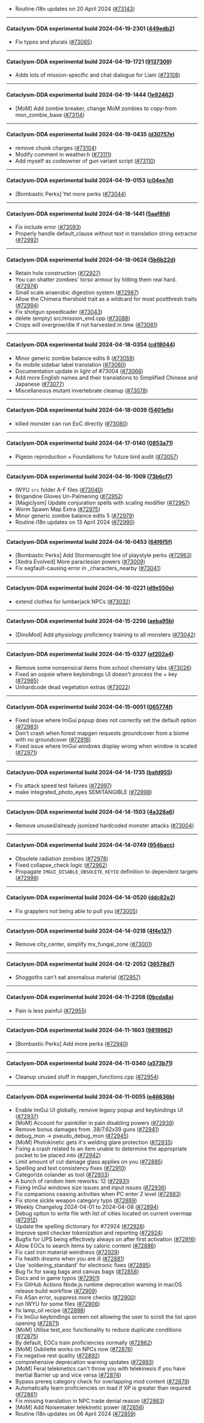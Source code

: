 * Routine i18n updates on 20 April 2024 ([#73143](https://github.com/CleverRaven/Cataclysm-DDA/pull/73143))

---

#### Cataclysm-DDA experimental build 2024-04-19-2301 ([449edb2](https://github.com/CleverRaven/Cataclysm-DDA/releases/tag/cdda-experimental-2024-04-19-2301))

* Fix typos and plurals ([#73065](https://github.com/CleverRaven/Cataclysm-DDA/pull/73065))

---

#### Cataclysm-DDA experimental build 2024-04-19-1721 ([9137309](https://github.com/CleverRaven/Cataclysm-DDA/releases/tag/cdda-experimental-2024-04-19-1721))

* Adds lots of mission-specific and chat dialogue for Liam ([#73108](https://github.com/CleverRaven/Cataclysm-DDA/pull/73108))

---

#### Cataclysm-DDA experimental build 2024-04-19-1444 ([1e92462](https://github.com/CleverRaven/Cataclysm-DDA/releases/tag/cdda-experimental-2024-04-19-1444))

* [MoM] Add zombie breaker, change MoM zombies to copy-from mon_zombie_base ([#73114](https://github.com/CleverRaven/Cataclysm-DDA/pull/73114))

---

#### Cataclysm-DDA experimental build 2024-04-19-0435 ([d30757e](https://github.com/CleverRaven/Cataclysm-DDA/releases/tag/cdda-experimental-2024-04-19-0435))

* remove chunk charges ([#73104](https://github.com/CleverRaven/Cataclysm-DDA/pull/73104))
* Modify comment in weather.h ([#73111](https://github.com/CleverRaven/Cataclysm-DDA/pull/73111))
* Add myself as codeowner of gun variant script ([#73110](https://github.com/CleverRaven/Cataclysm-DDA/pull/73110))

---

#### Cataclysm-DDA experimental build 2024-04-19-0153 ([c04ee7d](https://github.com/CleverRaven/Cataclysm-DDA/releases/tag/cdda-experimental-2024-04-19-0153))

* [Bombastic Perks] Yet more perks ([#73044](https://github.com/CleverRaven/Cataclysm-DDA/pull/73044))

---

#### Cataclysm-DDA experimental build 2024-04-18-1441 ([5aaf8fd](https://github.com/CleverRaven/Cataclysm-DDA/releases/tag/cdda-experimental-2024-04-18-1441))

* Fix include error ([#73093](https://github.com/CleverRaven/Cataclysm-DDA/pull/73093))
* Properly handle default_clause without text in translation string extractor ([#72992](https://github.com/CleverRaven/Cataclysm-DDA/pull/72992))

---

#### Cataclysm-DDA experimental build 2024-04-18-0624 ([5b6b22d](https://github.com/CleverRaven/Cataclysm-DDA/releases/tag/cdda-experimental-2024-04-18-0624))

* Retain hole construction ([#72927](https://github.com/CleverRaven/Cataclysm-DDA/pull/72927))
* You can shatter zombies' torso armour by hitting them real hard. ([#72974](https://github.com/CleverRaven/Cataclysm-DDA/pull/72974))
* Small scale anaerobic digestion system ([#72987](https://github.com/CleverRaven/Cataclysm-DDA/pull/72987))
* Allow the Chimera thershold trait as a wildcard for most postthresh traits ([#72994](https://github.com/CleverRaven/Cataclysm-DDA/pull/72994))
* Fix shotgun speedloader ([#73043](https://github.com/CleverRaven/Cataclysm-DDA/pull/73043))
* delete (empty) src/mission_end.cpp ([#73088](https://github.com/CleverRaven/Cataclysm-DDA/pull/73088))
* Crops will overgrow/die if not harvested in time ([#73081](https://github.com/CleverRaven/Cataclysm-DDA/pull/73081))

---

#### Cataclysm-DDA experimental build 2024-04-18-0354 ([cd18044](https://github.com/CleverRaven/Cataclysm-DDA/releases/tag/cdda-experimental-2024-04-18-0354))

* Minor generic zombie balance edits 6 ([#73059](https://github.com/CleverRaven/Cataclysm-DDA/pull/73059))
* fix mobile sidebar label translation ([#73060](https://github.com/CleverRaven/Cataclysm-DDA/pull/73060))
* Documentation update in light of #73004 ([#73066](https://github.com/CleverRaven/Cataclysm-DDA/pull/73066))
* Add more English names and their translations to Simplified Chinese and Japanese ([#73077](https://github.com/CleverRaven/Cataclysm-DDA/pull/73077))
* Miscellaneous mutant invertebrate cleanup ([#73078](https://github.com/CleverRaven/Cataclysm-DDA/pull/73078))

---

#### Cataclysm-DDA experimental build 2024-04-18-0039 ([5401efb](https://github.com/CleverRaven/Cataclysm-DDA/releases/tag/cdda-experimental-2024-04-18-0039))

* killed monster can run EoC directly ([#73080](https://github.com/CleverRaven/Cataclysm-DDA/pull/73080))

---

#### Cataclysm-DDA experimental build 2024-04-17-0140 ([0853a71](https://github.com/CleverRaven/Cataclysm-DDA/releases/tag/cdda-experimental-2024-04-17-0140))

* Pigeon reproduction + Foundations for future bird audit ([#73057](https://github.com/CleverRaven/Cataclysm-DDA/pull/73057))

---

#### Cataclysm-DDA experimental build 2024-04-16-1009 ([73b6cf7](https://github.com/CleverRaven/Cataclysm-DDA/releases/tag/cdda-experimental-2024-04-16-1009))

* IWYU `src` folder A-F files ([#73040](https://github.com/CleverRaven/Cataclysm-DDA/pull/73040))
* Brigandine Gloves Un-Palmening ([#72952](https://github.com/CleverRaven/Cataclysm-DDA/pull/72952))
* [Magiclysm] Update conjuration spells with scaling modifier ([#72967](https://github.com/CleverRaven/Cataclysm-DDA/pull/72967))
* Worm Spawn Map Extra ([#72975](https://github.com/CleverRaven/Cataclysm-DDA/pull/72975))
* Minor generic zombie balance edits 5 ([#72979](https://github.com/CleverRaven/Cataclysm-DDA/pull/72979))
* Routine i18n updates on 13 April 2024 ([#72990](https://github.com/CleverRaven/Cataclysm-DDA/pull/72990))

---

#### Cataclysm-DDA experimental build 2024-04-16-0453 ([64f6f5f](https://github.com/CleverRaven/Cataclysm-DDA/releases/tag/cdda-experimental-2024-04-16-0453))

* [Bombastic Perks] Add Stormwrought line of playstyle perks ([#72963](https://github.com/CleverRaven/Cataclysm-DDA/pull/72963))
* [Xedra Evolved] More paraclesian powers ([#73009](https://github.com/CleverRaven/Cataclysm-DDA/pull/73009))
* Fix segfault-causing error in _characters_nearby ([#73041](https://github.com/CleverRaven/Cataclysm-DDA/pull/73041))

---

#### Cataclysm-DDA experimental build 2024-04-16-0221 ([d9e550e](https://github.com/CleverRaven/Cataclysm-DDA/releases/tag/cdda-experimental-2024-04-16-0221))

* extend clothes for lumberjack NPCs ([#73032](https://github.com/CleverRaven/Cataclysm-DDA/pull/73032))

---

#### Cataclysm-DDA experimental build 2024-04-15-2256 ([aeba95b](https://github.com/CleverRaven/Cataclysm-DDA/releases/tag/cdda-experimental-2024-04-15-2256))

* [DinoMod] Add physiology proficiency training to all monsters ([#73042](https://github.com/CleverRaven/Cataclysm-DDA/pull/73042))

---

#### Cataclysm-DDA experimental build 2024-04-15-0327 ([ef202a4](https://github.com/CleverRaven/Cataclysm-DDA/releases/tag/cdda-experimental-2024-04-15-0327))

* Remove some nonsensical items from school chemistry labs ([#73026](https://github.com/CleverRaven/Cataclysm-DDA/pull/73026))
* Fixed an oopsie where keybindings UI doesn't process the + key ([#72985](https://github.com/CleverRaven/Cataclysm-DDA/pull/72985))
* Unhardcode dead vegetation extras ([#73022](https://github.com/CleverRaven/Cataclysm-DDA/pull/73022))

---

#### Cataclysm-DDA experimental build 2024-04-15-0051 ([065774f](https://github.com/CleverRaven/Cataclysm-DDA/releases/tag/cdda-experimental-2024-04-15-0051))

* Fixed issue where ImGui popup does not correctly set the default option ([#72983](https://github.com/CleverRaven/Cataclysm-DDA/pull/72983))
* Don't crash when forest mapgen requests groundcover from a biome with no groundcover ([#72918](https://github.com/CleverRaven/Cataclysm-DDA/pull/72918))
* Fixed issue where ImGui windows display wrong when window is scaled ([#72971](https://github.com/CleverRaven/Cataclysm-DDA/pull/72971))

---

#### Cataclysm-DDA experimental build 2024-04-14-1735 ([bafd955](https://github.com/CleverRaven/Cataclysm-DDA/releases/tag/cdda-experimental-2024-04-14-1735))

* Fix attack speed test failures ([#72997](https://github.com/CleverRaven/Cataclysm-DDA/pull/72997))
* make integrated_photo_eyes SEMITANGIBLE ([#72998](https://github.com/CleverRaven/Cataclysm-DDA/pull/72998))

---

#### Cataclysm-DDA experimental build 2024-04-14-1503 ([4a328a6](https://github.com/CleverRaven/Cataclysm-DDA/releases/tag/cdda-experimental-2024-04-14-1503))

* Remove unused/already jsonized hardcoded monster attacks ([#73004](https://github.com/CleverRaven/Cataclysm-DDA/pull/73004))

---

#### Cataclysm-DDA experimental build 2024-04-14-0749 ([954bacc](https://github.com/CleverRaven/Cataclysm-DDA/releases/tag/cdda-experimental-2024-04-14-0749))

* Obsolete radiation zombies ([#72978](https://github.com/CleverRaven/Cataclysm-DDA/pull/72978))
* Fixed collapse_check logic ([#72962](https://github.com/CleverRaven/Cataclysm-DDA/pull/72962))
* Propagate `IMGUI_DISABLE_OBSOLETE_KEYIO` definition to dependent targets ([#72999](https://github.com/CleverRaven/Cataclysm-DDA/pull/72999))

---

#### Cataclysm-DDA experimental build 2024-04-14-0520 ([ddc82e2](https://github.com/CleverRaven/Cataclysm-DDA/releases/tag/cdda-experimental-2024-04-14-0520))

* Fix grapplers not being able to pull you ([#73005](https://github.com/CleverRaven/Cataclysm-DDA/pull/73005))

---

#### Cataclysm-DDA experimental build 2024-04-14-0218 ([4f4e137](https://github.com/CleverRaven/Cataclysm-DDA/releases/tag/cdda-experimental-2024-04-14-0218))

* Remove city_center, simplify mx_fungal_zone ([#73001](https://github.com/CleverRaven/Cataclysm-DDA/pull/73001))

---

#### Cataclysm-DDA experimental build 2024-04-12-2052 ([36578d7](https://github.com/CleverRaven/Cataclysm-DDA/releases/tag/cdda-experimental-2024-04-12-2052))

* Shoggoths can't eat anomalous material ([#72957](https://github.com/CleverRaven/Cataclysm-DDA/pull/72957))

---

#### Cataclysm-DDA experimental build 2024-04-11-2208 ([0bcda8a](https://github.com/CleverRaven/Cataclysm-DDA/releases/tag/cdda-experimental-2024-04-11-2208))

* Pain is less painful ([#72955](https://github.com/CleverRaven/Cataclysm-DDA/pull/72955))

---

#### Cataclysm-DDA experimental build 2024-04-11-1603 ([9819962](https://github.com/CleverRaven/Cataclysm-DDA/releases/tag/cdda-experimental-2024-04-11-1603))

* [Bombastic Perks] Add more perks ([#72940](https://github.com/CleverRaven/Cataclysm-DDA/pull/72940))

---

#### Cataclysm-DDA experimental build 2024-04-11-0340 ([a573b71](https://github.com/CleverRaven/Cataclysm-DDA/releases/tag/cdda-experimental-2024-04-11-0340))

* Cleanup unused stuff in mapgen_functions.cpp ([#72954](https://github.com/CleverRaven/Cataclysm-DDA/pull/72954))

---

#### Cataclysm-DDA experimental build 2024-04-11-0055 ([e46636b](https://github.com/CleverRaven/Cataclysm-DDA/releases/tag/cdda-experimental-2024-04-11-0055))

* Enable ImGui UI globally, remove legacy popup and keybindings UI ([#72937](https://github.com/CleverRaven/Cataclysm-DDA/pull/72937))
* [MoM] Account for painkiller in pain disabling powers ([#72939](https://github.com/CleverRaven/Cataclysm-DDA/pull/72939))
* Remove bonus damages from .38/7.62x39 guns ([#72941](https://github.com/CleverRaven/Cataclysm-DDA/pull/72941))
* debug_mon -> pseudo_debug_mon ([#72945](https://github.com/CleverRaven/Cataclysm-DDA/pull/72945))
* [MoM] Photokinetic gets it's welding glare protection ([#72935](https://github.com/CleverRaven/Cataclysm-DDA/pull/72935))
* Fixing a crash related to an item unable to determine the appropriate pocket to be placed into  ([#72942](https://github.com/CleverRaven/Cataclysm-DDA/pull/72942))
* Limit amount of cut damage glass applies on you ([#72885](https://github.com/CleverRaven/Cataclysm-DDA/pull/72885))
* Spelling and text consistency fixes ([#72910](https://github.com/CleverRaven/Cataclysm-DDA/pull/72910))
* Categorize colander as tool ([#72933](https://github.com/CleverRaven/Cataclysm-DDA/pull/72933))
* A bunch of random item reworks: 12 ([#72931](https://github.com/CleverRaven/Cataclysm-DDA/pull/72931))
* Fixing ImGui windows size issues and input issues ([#72936](https://github.com/CleverRaven/Cataclysm-DDA/pull/72936))
* Fix companions ceasing activities when PC enter Z level ([#72883](https://github.com/CleverRaven/Cataclysm-DDA/pull/72883))
* Fix stone sickle weapon category typo ([#72889](https://github.com/CleverRaven/Cataclysm-DDA/pull/72889))
* Weekly Changelog 2024-04-01 to 2024-04-08 ([#72894](https://github.com/CleverRaven/Cataclysm-DDA/pull/72894))
* Debug option to write file with list of cities located on current overmap ([#72912](https://github.com/CleverRaven/Cataclysm-DDA/pull/72912))
* Update the spelling dictionary for #72924 ([#72926](https://github.com/CleverRaven/Cataclysm-DDA/pull/72926))
* Improve spell checker tokenization and reporting ([#72924](https://github.com/CleverRaven/Cataclysm-DDA/pull/72924))
* Bugfix for UPS being effectively always on after first activation ([#72916](https://github.com/CleverRaven/Cataclysm-DDA/pull/72916))
* Allow EOCs to search items by caloric content ([#72886](https://github.com/CleverRaven/Cataclysm-DDA/pull/72886))
* Fix cast iron material weirdness ([#72929](https://github.com/CleverRaven/Cataclysm-DDA/pull/72929))
* Fix health dreams when you are ill ([#72881](https://github.com/CleverRaven/Cataclysm-DDA/pull/72881))
* Use 'soldering_standard' for electronic fixes ([#72895](https://github.com/CleverRaven/Cataclysm-DDA/pull/72895))
* Bug fix for swag bags and canvas bags ([#72858](https://github.com/CleverRaven/Cataclysm-DDA/pull/72858))
* Docs and in game typos ([#72901](https://github.com/CleverRaven/Cataclysm-DDA/pull/72901))
* Fix GitHub Actions Node.js runtime deprecation warning in macOS release build workflow ([#72909](https://github.com/CleverRaven/Cataclysm-DDA/pull/72909))
* Fix ASan error, suppress more checks ([#72900](https://github.com/CleverRaven/Cataclysm-DDA/pull/72900))
* run IWYU for some files ([#72906](https://github.com/CleverRaven/Cataclysm-DDA/pull/72906))
* fix lamp_oil recipe ([#72898](https://github.com/CleverRaven/Cataclysm-DDA/pull/72898))
* Fix ImGui keybindings screen not allowing the user to scroll the list upon opening ([#72871](https://github.com/CleverRaven/Cataclysm-DDA/pull/72871))
* [MoM] Utilise test_eoc functionality to reduce duplicate conditions ([#72875](https://github.com/CleverRaven/Cataclysm-DDA/pull/72875))
* By default, EOCs train proficiencies normally ([#72862](https://github.com/CleverRaven/Cataclysm-DDA/pull/72862))
* [MoM] Oubliette works on NPCs now ([#72876](https://github.com/CleverRaven/Cataclysm-DDA/pull/72876))
* Fix negative rest quality ([#72892](https://github.com/CleverRaven/Cataclysm-DDA/pull/72892))
* comprehensive deprecation warning updates ([#72893](https://github.com/CleverRaven/Cataclysm-DDA/pull/72893))
* [MoM] Feral telekinetics can't throw you with telekinesis if you have Inertial Barrier up and vice versa ([#72874](https://github.com/CleverRaven/Cataclysm-DDA/pull/72874))
* Bypass prereq category check for overlapping mod content ([#72879](https://github.com/CleverRaven/Cataclysm-DDA/pull/72879))
* Automatically learn proficiencies on load if XP is greater than required ([#72861](https://github.com/CleverRaven/Cataclysm-DDA/pull/72861))
* Fix missing translation in NPC trade denial reason ([#72863](https://github.com/CleverRaven/Cataclysm-DDA/pull/72863))
* [MoM] Add Noisemaker telekinetic power ([#72856](https://github.com/CleverRaven/Cataclysm-DDA/pull/72856))
* Routine i18n updates on 06 April 2024 ([#72859](https://github.com/CleverRaven/Cataclysm-DDA/pull/72859))
